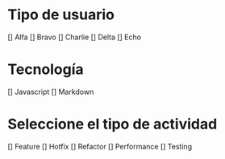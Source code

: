 # Tipo de usuario

[] Alfa
[] Bravo
[] Charlie
[] Delta
[] Echo

# Tecnología

[] Javascript
[] Markdown

# Seleccione el tipo de actividad

[] Feature
[] Hotfix
[] Refactor
[] Performance
[] Testing 

